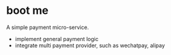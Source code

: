# boot me

A simple payment micro-service.

- implement general payment logic
- integrate multi payment provider, such as wechatpay, alipay